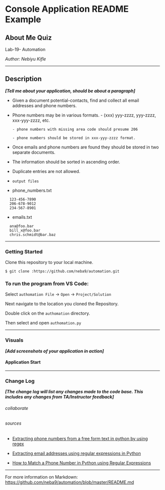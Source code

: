 # Console Application README Example

## About Me Quiz

Lab-19- Automation

*Author: Nebiyu Kifle*

----

## Description
***[Tell me about your application, should be about a paragraph]***
- Given a document potential-contacts, find and collect all email addresses and phone numbers.

- Phone numbers may be in various formats.
      - (xxx) yyy-zzzz, yyy-zzzz, xxx-yyy-zzzz, etc.

      - phone numbers with missing area code should presume 206

      - phone numbers should be stored in xxx-yyy-zzzz format.

- Once emails and phone numbers are found they should be stored in two separate documents.

- The information should be sorted in ascending order.

- Duplicate entries are not allowed. 

- ```output files```
- phone_numbers.txt
```
  123-456-7890
  206-678-9012
  234-567-8901
```
- emails.txt
```
  ana@foo.bar
  bill_x@foo.bar
  chris.schmidt@bar.baz
```
---
### Getting Started
Clone this repository to your local machine.

```
$ git clone :https://github.com/neba9/automation.git
```

### To run the program from VS Code:
Select ```authomation File``` -> ```Open``` -> ```Project/Solution```

Next navigate to the location you cloned the Repository.

Double click on the ```authomation``` directory.

Then select and open ```authomation.py```

---

### Visuals
***[Add screenshots of your application in action]***

#### Application Start

---

### Change Log
***[The change log will list any changes made to the code base. This includes any changes from TA/Instructor feedback]***  


###### collaborate 

###### sources 
- [Extracting phone numbers from a free form text in python by using regex](https://stackoverflow.com/questions/34527917/extracting-phone-numbers-from-a-free-form-text-in-python-by-using-regex)

- [Extracting email addresses using regular expressions in Python](https://www.tutorialspoint.com/Extracting-email-addresses-using-regular-expressions-in-Python)

- [How to Match a Phone Number in Python using Regular Expressions](http://www.learningaboutelectronics.com/Articles/How-to-match-a-phone-number-in-Python-using-regular-expressions.php)

------------------------------
For more information on Markdown: https://github.com/neba9/automation/blob/master/README.md